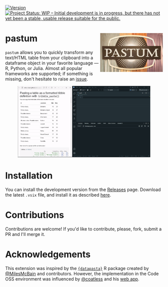 <!-- badges: start -->
[![Version](https://img.shields.io/badge/version-0.0.1-green)](https://github.com/atsyplenkov/pastum)
[![Project Status: WIP – Initial development is in progress, but there has not yet been a stable, usable release suitable for the public.](https://img.shields.io/badge/repo_status-WIP-yellow)](https://www.repostatus.org/#wip)
<!-- badges: end -->

# pastum <img src="https://github.com/atsyplenkov/pastum/raw/master/assets/logo.png" align="right" width="200" />
`pastum` allows you to quickly transform any text/HTML table from your clipboard into a dataframe object in your favorite language — R, Python, or Julia. Almost all popular frameworks are supported; if something is missing, don't hesitate to raise an [issue](https://github.com/atsyplenkov/pastum/issues).

<figure>
<img src="https://github.com/atsyplenkov/pastum/raw/master/assets/demo-r-tibble.gif" style="height:75.0%" alt="Pastum extension demo" />
</figure>

# Installation
You can install the development version from the [Releases](https://github.com/atsyplenkov/pastum/releases/) page. Download the latest `.vsix` file, and install it as described [here](https://code.visualstudio.com/docs/editor/extension-marketplace#_install-from-a-vsix).

# Contributions
Contributions are welcome! If you'd like to contribute, please, fork, submit a PR and I'll merge it.

# Acknowledgements
This extension was inspired by the [`{datapasta}`](https://github.com/milesmcbain/datapasta/) R package created by [@MilesMcBain](https://github.com/MilesMcBain) and contributors. However, the implementation in the Code OSS environment was influenced by [@coatless](https://github.com/coatless) and his [web app](https://web-apps.thecoatlessprofessor.com/data/html-table-to-dataframe-tool.html).